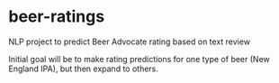 # beer-ratings
NLP project to predict Beer Advocate rating based on text review

Initial goal will be to make rating predictions for one type of beer (New England IPA), but then expand to others.
